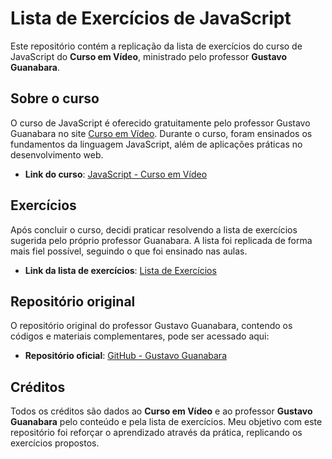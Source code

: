 # Lista de Exercícios de JavaScript

Este repositório contém a replicação da lista de exercícios do curso de JavaScript do **Curso em Vídeo**, ministrado pelo professor **Gustavo Guanabara**.

## Sobre o curso

O curso de JavaScript é oferecido gratuitamente pelo professor Gustavo Guanabara no site [Curso em Vídeo](https://www.cursoemvideo.com/curso/javascript/). Durante o curso, foram ensinados os fundamentos da linguagem JavaScript, além de aplicações práticas no desenvolvimento web.

- **Link do curso**: [JavaScript - Curso em Vídeo](https://www.cursoemvideo.com/curso/javascript/)

## Exercícios

Após concluir o curso, decidi praticar resolvendo a lista de exercícios sugerida pelo próprio professor Guanabara. A lista foi replicada de forma mais fiel possível, seguindo o que foi ensinado nas aulas.

- **Link da lista de exercícios**: [Lista de Exercícios](https://gustavoguanabara.github.io/javascript/exercicios/)

## Repositório original

O repositório original do professor Gustavo Guanabara, contendo os códigos e materiais complementares, pode ser acessado aqui:

- **Repositório oficial**: [GitHub - Gustavo Guanabara](https://github.com/gustavoguanabara/javascript)

## Créditos

Todos os créditos são dados ao **Curso em Vídeo** e ao professor **Gustavo Guanabara** pelo conteúdo e pela lista de exercícios. Meu objetivo com este repositório foi reforçar o aprendizado através da prática, replicando os exercícios propostos.

